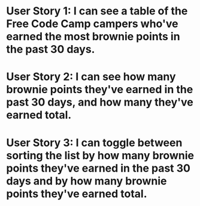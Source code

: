 # User Story 1: I can see a table of the Free Code Camp campers who've earned the most brownie points in the past 30 days.
# User Story 2: I can see how many brownie points they've earned in the past 30 days, and how many they've earned total.
# User Story 3: I can toggle between sorting the list by how many brownie points they've earned in the past 30 days and by how many brownie points they've earned total.
